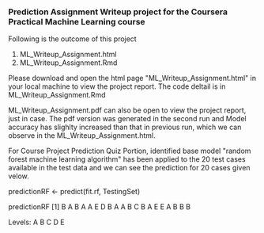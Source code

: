 ### Prediction Assignment Writeup project for the Coursera Practical Machine Learning course

Following is the outcome of this project

1. ML_Writeup_Assignment.html
2. ML_Writeup_Assignment.Rmd

Please download and open the html page "ML_Writeup_Assignment.html" in your local machine to view the project report. The code deltail is in ML_Writeup_Assignment.Rmd

ML_Writeup_Assignment.pdf can also be open to view the project report, just in case. The pdf version was generated in the second run and Model accuracy has slighlty increased than that in previous run, which we can observe in the ML_Writeup_Assignment.html.

For Course Project Prediction Quiz Portion, identified base model "random forest machine learning algorithm" has been applied to the 20 test cases available in the test data and we can see the prediction for 20 cases given velow.

predictionRF <- predict(fit.rf, TestingSet)

predictionRF [1] B A B A A E D B A A B C B A E E A B B B

Levels: A B C D E
 
